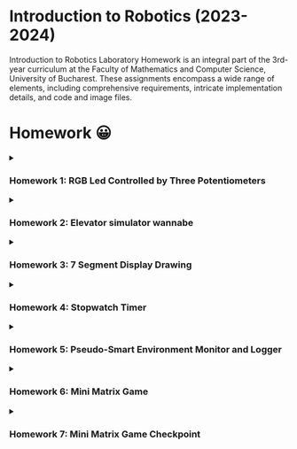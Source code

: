 # Introduction to Robotics (2023-2024)
Introduction to Robotics Laboratory Homework is an integral part of the 3rd-year curriculum at the Faculty of Mathematics and Computer Science, University of Bucharest. These assignments encompass a wide range of elements, including comprehensive requirements, intricate implementation details, and code and image files.
# Homework 😀
<details>
  <summary><h3>Homework 1: RGB Led Controlled by Three Potentiometers</h3></summary>
  <p><strong>Task requirements:</strong> Control each channel (red, green, and blue) of an RGB LED using three separate potentiometers.This control is achieved using digital electronics, where the Arduino reads the potentiometer values and then sends mapped values to control each of the pins linked to the LED.  </p>
  <p>
    <strong>Components Used:</strong>
    <ul>
      <li>1 RGB LED</li>
      <li>3 potentiometers</li>
      <li>wires and 3 resistors of 330Ω </li>
    </ul>
  </p>
  <p><strong>Setup photo:</strong></p>
  <p><img src="https://github.com/CaruntuRazvan/IntroductionToRobotics/assets/115624498/43815df3-0206-4cf7-b8d2-8b59947a3d6e" alt="Text alternativ al imaginii" height="600" width="600"></p>
  <p><strong>Functionality:</strong> <a href="https://www.youtube.com/shorts/vQ07wmHCx5U" target="_blank">Link video</a></p>
</details>  

<details>
  <summary><h3>Homework 2: Elevator simulator wannabe</h3></summary>
  <p><strong>Task requirements:</strong> This project involves creating a simulation of a 3-floor elevator control system using LEDs, buttons, and a buzzer. Each of the 3 LEDs is meant to correspond to one of the 3 floors, with the LED representing the current floor illuminating. Additionally, another LED (the red one) signifies the elevator's operational status. It will blink while the elevator is in motion and remain steady when it is stationary.
    
The system also incorporates 3 buttons that simulate the call buttons from the 3 different floors. When one of these buttons is pressed, the elevator should simulate movement towards that floor after a brief delay of around 1-2 seconds. Furthermore, the buzzer should produce brief sounds in the following situations: when the elevator arrives at the desired floor (similar to a "cling" sound) and during the elevator doors closing and movement. </p>
  <p>
    <strong>Components Used:</strong>
    <ul>
      <li>4 LEDs</li>
      <li>3 buttons</li>
      <li>a buzzer</li>
      <li>wires and 5 resistors (4 with a resistance of 330 Ω, one for each LED, and 1 with a resistance of 100 Ω for the buzzer)</li>
    </ul>
  </p>
  <p><strong>Setup photo:</strong></p>
  <p><img src="https://github.com/CaruntuRazvan/IntroductionToRobotics/assets/115624498/1b553a53-0c07-4b15-a1a8-0034dfcd55e9" alt="Text alternativ al imaginii" height="600" width="600"></p>
  <p><strong>Functionality:</strong> <a href="https://www.youtube.com/shorts/MaEhQ8o4Uqs" target="_blank">Link video</a></p>
</details>  

<details>
  <summary><h3>Homework 3: 7 Segment Display Drawing</h3></summary>
  <p><strong>Task requirements:</strong> This project uses the joystick to control the segment's position and simulate "drawing" on the display. The transitions between segments should be natural, allowing them to move from their current positions to neighboring ones without passing through any "walls." The initial position should be set on the decimal point (DP). The current position will always blink, regardless of whether the segment is turned on or off. The user can use the joystick to navigate to neighboring positions, as described in the accompanying table for movement directions. A short press of the button will toggle the segment's state from ON to OFF or from OFF to ON. A long press of the button will reset the entire display by turning off all segments and relocating the current position to the decimal point.
 </p>
  <p>
    <strong>Components Used:</strong>
    <ul>
      <li>one 7-Segment Display</li>
      <li>one joystick</li>
      <li>wires and 8 resistors (with a resistance of 220Ω or 330Ω)</li>
    </ul>
  </p>
  <p><strong>Neighbors for 7-Segment Display:</strong></p>
  <p><img src="https://github.com/CaruntuRazvan/IntroductionToRobotics/assets/115624498/33d34a42-cab1-40c3-8227-3751b44228ab" alt="Text alternativ al imaginii" height="175" width="335"></p>
  <p><strong>Setup photo:</strong></p>
  <p><img src="https://github.com/CaruntuRazvan/IntroductionToRobotics/assets/115624498/70781c11-078a-48a2-b27e-325d916abf1c" alt="Text alternativ al imaginii" height="600" width="600"></p>
  <p><strong>Functionality:</strong> <a href="https://www.youtube.com/shorts/ypRhZ_DGU2k" target="_blank">Link video</a></p>
</details>  

<details>
  <summary><h3>Homework 4: Stopwatch Timer</h3></summary>
  <p><strong>Task requirements:</strong> In this project, the goal is to create a stopwatch timer using a 4-digit 7-segment display and 3 buttons. The timer should measure in 10ths of a second and include a save lap function. The initial display shows "000.0". Initiating the timer occurs upon pressing the Start/Stop button. While the timer is running, pressing the lap button stores the current timer value in memory, allowing for up to 4 laps to be saved.Resetting the timer with the reset button has no effect on counting.

If the pause button is pressed, the timer halts, and the lap flag button becomes inactive in Pause Mode.Pressing the reset button restores the timer to "000.0". Following a reset, the flag buttons can be utilized to sequentially navigate through the saved lap times. Each button press transitions to the next saved lap, and continuous pressing facilitates a seamless cycling experience. Resetting in this state clears all flags and reverts the timer display to "000.0". 
 </p>
  <p>
    <strong>Components Used:</strong>
    <ul>
      <li>a 4-digit 7-segment display</li>
      <li>a 74HC595 shift register</li>
      <li>
        3 buttons:
        <ul>
          <li>Start or Stop Button  </li>
<li>Reset Button: reset (when in pause mode) or clear saved laps (when in lap-viewing mode). </li>
<li>Lap Button: save a lap (if in counting mode) and navigate through the last saved laps.</li>
        </ul>
      </li>
      <li>wires and 7 resistors (with a resistance of 220Ω or 330Ω)</li>
    </ul>
</p>

  <p><strong>Electronic scheme:</strong></p>
  <p><img src="https://github.com/CaruntuRazvan/IntroductionToRobotics/assets/115624498/ed013c77-6727-482a-bb8d-2f9a1ba46fbb" alt="Text alternativ al imaginii" height="500" width="500"></p>
  <p><strong>Setup photo:</strong></p>
  <p><img src="https://github.com/CaruntuRazvan/IntroductionToRobotics/assets/115624498/620f6c3a-2820-4d89-9c4c-da82e26aab5a" alt="Text alternativ al imaginii" height="600" width="600"></p>
  <p><strong>Functionality:</strong> <a href="https://www.youtube.com/shorts/zXETFUREEnk" target="_blank">Link video</a></p>
</details>  

<details>
  <summary><h3>Homework 5: Pseudo-Smart Environment Monitor and Logger</h3></summary>
  <p><strong>Task requirements:</strong> In this project, the goal is to create a "Smart Environment Monitor and Logger" using Arduino, incorporating a range of sensors to collect environmental data. The system will store this data in EEPROM, offering visual feedback through an RGB LED, and enabling user interaction via a Serial Menu. The project emphasizes the integration of sensor readings, memory management, Serial Communication, and the overarching goal of constructing a user-friendly menu system. 
 </p>
  <p><strong>Menu structure:</strong>
  <ul>
        <li><strong>1. Sensor Settings</strong>
            <ul>
                <li>1.1 Sensors Sampling Interval.Set the sampling rate for the sensors between 1 and 10 seconds.</li>
                <li>1.2 Ultrasonic Alert Threshold.Set the threshold value for the ultrasonic sensor to trigger an alert.</li>
                <li>1.3 LDR Alert Threshold.Set the threshold value for the LDR sensor to trigger an alert.</li>
                <li>1.4 Back</li>
            </ul>
        </li>
        <li><strong>2. Reset Logger Data</strong>
            <ul>
                <li>2.1 Yes.Confirm to delete all data.</li>
                <li>2.2 No.Cancel the reset operation.</li>
            </ul>
        </li>
        <li><strong>3. System Status</strong>
            <ul>
                <li>3.1 Current Sensor Readings.Continuously print sensor readings at the set sampling rate.</li>
                <li>3.2 Current Sensor Settings. Display the sampling rate and threshold value for all sensors.</li>
                <li>3.3 Display Logged Data. Display the last 10 sensor readings for all sensors.</li>
                <li>3.4 Back</li>
            </ul>
        </li>
        <li><strong>4. RGB LED Control</strong>
            <ul>
                <li>4.1 Manual Color Control.Set the RGB colors manually.</li>
                <li>4.2 LED: Toggle Automatic ON/OFF.Toggle automatic mode for the LED.</li>
                <li>4.3 Back</li>
            </ul>
        </li>
  </ul>  
  </p>
  <p>
    <strong>Components Used:</strong>
    <ul>
      <li>RGB LED</li>
      <li>ultrasonic sensor (HC-SR04)</li>
      <li>photocell/LDR (Light-Dependent Resistor)</li>
      <li>wires and 4 resistors (3 with a resistance of 330 Ω for the RGB LED and 1 with a resistance of 10 kΩ for the photocell)</li>
    </ul>
</p>

  <p><strong>Electronic scheme:</strong></p>
  <p><img src="https://github.com/CaruntuRazvan/IntroductionToRobotics/assets/115624498/154a62d7-60ec-41f0-b9c6-9725d720f1b5" alt="Text alternativ al imaginii" height="450" width="500"></p>
  <p><strong>Setup photo:</strong></p>
  <p><img src="https://github.com/CaruntuRazvan/IntroductionToRobotics/assets/115624498/f8b6b372-7568-439c-8282-d6f3afb0e413" alt="Text alternativ al imaginii" height="600" width="600"></p>
  <p><strong>Functionality:</strong> <a href="https://www.youtube.com/watch?v=IK2Oxy2TLSA" target="_blank">Link video</a></p>
</details>

<details>
  <summary><h3>Homework 6: Mini Matrix Game</h3></summary>
  <p><strong>Task requirements:</strong> The purpose of this homework is to develop a concise game employing an 8x8 matrix with a minimum of three distinct elements: a player (displaying a slow blinking animation), bombs/bullets (exhibiting rapid blinking), and walls (remaining static without any blinking). The primary objective of this project is to establish a foundation for matrix-based gaming. The game design involves the random generation of walls covering 50% to 75% of the matrix, with players tasked to navigate the matrix, strategically destroying walls.
 </p>
  <p><strong>My game:For my game, I generate a randomized map where 50% of the matrix are walls. The player can deploy a bomb by activating the joystick, causing the bomb to detonate in one of the cardinal directions (up, down, left, or right). Subsequent bomb placement is allowed only after the previously deployed bomb has exploded.Throughout the process, an LED continuously blinks from the moment a bomb is placed until its explosion. If the player is within the bomb's blast radius upon detonation, they "die," triggering an animation.Likewise, destroying all walls results in a victory animation, leading to a game restart.</strong>  
 </p>
  <p>
    <strong>Components Used:</strong>
    <ul>
      <li>one joystick</li>
      <li>8x8 LED Matrix</li>
      <li>a MAX7219 driver</li>
      <li>1 LED</li>
      <li>wires and 2 resistors (1 with a resistance of 100 kΩ and 1 with a resistance of 330Ω for the red LED)</li>
    </ul>
</p>

  <p><strong>Setup photo:</strong></p>
  <p><img src="https://github.com/CaruntuRazvan/IntroductionToRobotics/assets/115624498/992f92c4-4130-402c-8105-2b0b573f8d7c" alt="Text alternativ al imaginii" height="600" width="600"></p>
  <p><strong>Functionality:</strong> <a href="https://www.youtube.com/watch?v=Ked8ob7sgOE" target="_blank">Link video</a></p>
</details>  
<details>
  <summary><h3>Homework 7: Mini Matrix Game Checkpoint</h3></summary>
  <p><strong>Task requirements:</strong> The purpose of this homework is to add an intro message and a menu and for the LCD for the previous homework.
 </p>
  <p><strong>My game:</strong> In my game, I have a menu implemented for the LCD, consisting of: "Start Game" where the actual game begins; "Settings" which is divided into LCD brightness and matrix brightness, where I can adjust the matrix and LCD contrast by moving the joystick up and down; and "About" where I display the game name, my name, and my GitHub. When the game starts, I generate a static map where the side walls cannot be destroyed, and my player has 3 lives. The player can place a bomb by pressing the joystick, and the bomb will explode in the up, down, left, or right directions.I have an LED that blinks from the moment a bomb is placed until it explodes.The player can place a new bomb only after the previously placed bomb has exploded. If the player loses all lives during the game, they "die" and an animation and corresponding message will be displayed on the matrix and on the LCD. Similarly, if the player destroys all destructible walls, there will be a winning animation and a message. Pressing the joystick will return to the main menu.
 </p>
    <p><strong>Menu structure:</strong>
  <ul>
        <li><strong>1. Start game</strong>
        </li>
        <li><strong>2. Settings</strong>
            <ul>
                <li>2.1 LCD  brightness  control</li>
                <li>2.2 Matrix brightness control </li>
            </ul>
        </li>
        <li><strong>3. About</strong> (details about creator)
        </li>
  </ul>  
  </p>
  <p>
    <strong>Components Used:</strong>
    <ul>
      <li>one joystick</li>
      <li>one LCD 2x16</li>
      <li>8x8 LED Matrix</li>
      <li>a MAX7219 driver</li>
      <li>one ceramic capacitor and one electrolytic capacitor</li>
      <li>one LED</li>
      <li>one potentiometer</li>
      <li>wires and 3 resistors (1 with a resistance of 100 kΩ, 1 with a resistance of 330Ω for the red LED and 1 with a resistance of 220Ω for LCD)</li>
    </ul>
</p>

  <p><strong>Setup photo:</strong></p>
  <p><img src="https://github.com/CaruntuRazvan/IntroductionToRobotics/assets/115624498/78eecd5f-3c7e-4fbb-8889-a5bc45771274" alt="Text alternativ al imaginii" height="600" width="600"></p>
  <p><strong>Functionality:</strong> <a href="https://www.youtube.com/watch?v=GBHDTK8-MbY" target="_blank">Link video</a></p>
</details> 
